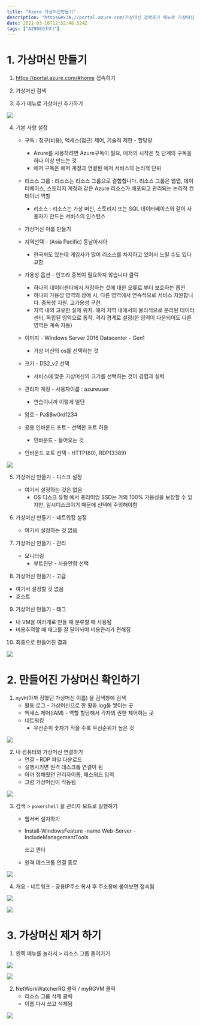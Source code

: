 ```yaml
---
title: "Azure 가상머신만들기"
description: "https&#x3A;//portal.azure.com/가상머신 검색추가 메뉴로 가상머신 추가하기기본 사항 설정구독  : 청구(비용), 액세스(접근) 제어, 기술적 제한 - 할당량Azure를 사용하려면 Azure구독이 필요, 애저의 시작은 첫 단계의 구독을 하나 이상 만"
date: 2021-03-16T12:52:48.524Z
tags: ["AZ900스터디"]
---
```

# 1. 가상머신 만들기

1. https://portal.azure.com/#home 접속하기

2. 가상머신 검색

3. 추가 메뉴로 가상머신 추가하기

![](../images/5542b9f3-94c7-422a-8623-c7994f93078b-01_-_Azure_%ED%8F%AC%ED%84%B8%EC%97%90%EC%84%9C_%EA%B0%80%EC%83%81_%EB%A8%B8%EC%8B%A0_%EB%A7%8C%EB%93%A4%EA%B8%B0-004.png)

4. 기본 사항 설정

   - 구독  : 청구(비용), 액세스(접근) 제어, 기술적 제한 - 할당량
     - Azure를 사용하려면 Azure구독이 필요, 애저의 시작은 첫 단계의 구독을 하나 이상 만드는 것
     - 애저 구독은 애저 계정과 연결된 애저 서비스의 논리적 단위
   - 리소스 그룹 : 리소스는 리소스 그룹으로 결합합니다. 리소스 그룹은 웹앱, 데이터베이스, 스토리지 계정과 같은 Azure 리소스가 배포되고 관리되는 논리적 컨테이너 역할
     - 리소스 : 리소스는 가상 머신, 스토리지 또는 SQL 데이터베이스와 같이 사용자가 만드는 서비스의 인스턴스
   - 가상머신 이름 만들기
   - 지역선택 - (Asia Pacific) 동남아시아
     - 한국꺼도 있는데 게임사가 많이 리소스를 차지하고 있어서 느릴 수도 있다고함
   - 가용성 옵션 - 인프라 중복이 필요하지 않습니다 클릭
     - 하나의 데이터센터에서 저장하는 것에 대한 오류로 부터 보호하는 옵션
     - 하나의 가용성 영역의 장애 시, 다른 영역에서 연속적으로 서비스 지원합니다. 중복성 지원. 고가용성 구현. 
     - 지역 내의 고유한 실제 위치. 애저 지역 내에서의 물리적으로 분리된 데이터 센터, 독립된 영역으로 동작. 격리 경계로 설정(한 영역이 다운되어도 다른 영역은 계속 자동)
   - 이미지 - Windows Server 2016 Datacenter - Gen1
     - 가상 머신의 os를 선택하는 것
   - 크기 - DS2_v2 선택
     - 서비스에 맞춘 가상머신의 크기를 선택하는 것이 경험과 실력
   - 관리자 계정 - 사용자이름 : azureuser
     - 연습이니까 이렇게 일단
   - 암호 - Pa$$w0rd1234
   - 공용 인바운드 포트 - 선택한 포트 허용
     - 인바운드 - 들어오는 것

   - 인바운드 포트 선택 - HTTP(80), RDP(3389)

![](../images/262f9fea-bd0f-4dd8-9d3e-e2fd7afddb25-image-20210316211305723.png)

5. 가상머신 만들기 - 디스크 설정
   - 여기서 설정하는 것은 없음
     - OS 디스크 유형 에서 프리미엄 SSD는 거의 100% 가용성을 보장할 수 있지만, 일시디스크이기 때문에 선택에 주의해야함

6. 가상머신 만들기 - 네트워킹 설정
   - 여기서 설정하는 것 없음
7. 가상머신 만들기 - 관리
   - 모니터링 
     - 부트진단 - 사용안함 선택
8.  가상머신 만들기 - 고급
   - 여기서 설정할 것 없음
   - 호스트
9.  가상머신 만들기 - 태그
   - 내 VM을 여러개로 만들 때 분류할 때 사용됨
   - 비용추적할 때 태그를 잘 달아놔야 비용관리가 편해짐
10. 최종으로 만들어진 결과


![](../images/86861f13-d8b8-4660-a6be-72ce4c5d1ad7-image-20210316212312386.png)


# 2. 만들어진 가상머신 확인하기

1. `myVM`(아까 정했던 가상머신 이름) 을 검색창에 검색
   - 활동 로그 - 가상머신으로 한 활동 log들 쌓이는 곳
   - 액세스 제어(IAM) - 역할 할당해서 각자의 권한 제어하는 곳
   - 네트워킹 
     - 우선순위 숫자가 작을 수록 우선순위가 높은 것

![](../images/3eac76f1-b229-4d5f-8fed-8eb93f427c15-image-20210316212521824.png)

2. 내 컴퓨터와 가상머신 연결하기
   - 연결 - RDP 파일 다운로드
   - 실행시키면 원격 데스크톱 연결이 됨
   - 아까 정해줬던 관리자이름, 패스워드 입력
   - 그럼 가상머신이 작동됨

![](../images/3fa37a40-250a-4ab1-b972-8dd77aa7facf-image-20210316213224760.png)

3. 검색 > `powershell` 을 관리자 모드로 실행하기

   - 웹서버 설치하기

   - Install-WindowsFeature -name Web-Server -IncludeManagementTools

     쓰고 엔터

   - 원격 데스크톱 연결 종료

![](../images/c7cbab70-be8f-40d8-8abf-dfc876c128e7-image-20210316213706690.png)

4. 개요 - 네트워크 - 공용IP주소 복사 후 주소창에 붙여보면 접속됨

![](../images/cec83a51-326c-43e9-b88c-a4f529403005-image-20210316214301705.png)

![](../images/cdbc90c0-925b-43bf-8078-ca17f4e9c475-image-20210316214337269.png)



# 3. 가상머신 제거 하기

1. 왼쪽 메뉴를 눌러서 > 리소스 그룹 들어가기

![](../images/b980deb9-4d6a-4c0b-9f92-084ca33d4d5a-image-20210316214444391.png)

![](../images/b7ba303c-12fb-467b-944d-1d7121e2d2cd-image-20210316214511295.png)

2. NetWorkWatcherRG 클릭 / myRGVM 클릭
   - 리소스 그룹 삭제 클릭
   - 이름 다시 쓰고 삭제됨

![](../images/a6a009ce-c777-4ca0-a0e3-f8273c6caacb-image-20210316214608266.png)

